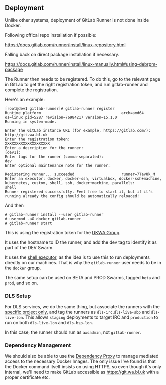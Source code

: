 
## Deployment

Unlike other systems, deployment of GitLab Runner is not done inside Docker.

Following offical repo installation if possible:

https://docs.gitlab.com/runner/install/linux-repository.html

Falling back on direct package installation if necessary.

https://docs.gitlab.com/runner/install/linux-manually.html#using-debrpm-package

The Runner then needs to be registered. To do this, go to the relevant page in GitLab to get the right registration token, and run gitlab-runner and complete the registration.

Here's an example:


```
[root@dev1 gitlab-runner]# gitlab-runner register
Runtime platform                                    arch=amd64 os=linux pid=5287 revision=76984217 version=15.1.0
Running in system-mode.

Enter the GitLab instance URL (for example, https://gitlab.com/):
http://git.wa.bl.uk
Enter the registration token:
XXXXXXXXXXXXXXXXXXXX
Enter a description for the runner:
[dev1]:
Enter tags for the runner (comma-separated):
dev
Enter optional maintenance note for the runner:

Registering runner... succeeded                     runner=7TavUk_M
Enter an executor: docker, docker-ssh, virtualbox, docker-ssh+machine, kubernetes, custom, shell, ssh, docker+machine, parallels:
shell
Runner registered successfully. Feel free to start it, but if it's running already the config should be automatically reloaded!
```

And then

```
# gitlab-runner install --user gitlab-runner
# usermod -aG docker gitlab-runner
# gitlab-runner start
```

This is using the registration token for the [UKWA Group](http://git.wa.bl.uk/groups/ukwa/-/settings/ci_cd#runners-settings).

It uses the hostname to ID the runner, and add the dev tag to identify it as part of the DEV Swarm.

It uses the [shell executor](https://docs.gitlab.com/runner/executors/shell.html), as the idea is to use this to run deployments directly on our machines. That is why the `gitlab-runner` user needs to be in the `docker` group.

The same setup can be used on BETA and PROD Swarms, tagged `beta` and `prod`, and so on.

### DLS Setup

For DLS services, we do the same thing, but associate the runners with the [specific project only](http://git.wa.bl.uk/ukwa/npld-access-deployment/-/settings/ci_cd), and tag the runners as `dls-irc`,`dls-live-sbp` and `dls-live-lon`.  This allows `staging` deployments to target IRC and `production` to run on both `dls-live-lon` and `dls-bsp-lon`.

In this case, the runner should run as `axsadmin`, not `gitlab-runner`.


### Dependency Management

We should also be able to use the [Dependency Proxy](http://git.wa.bl.uk/help/user/packages/dependency_proxy/index) to manage mediated access to the necessary Docker Images. The only issue I've found is that the Docker command itself insists on using HTTPS, so even though it's only internal, we'll need to make GitLab accessible as https://git.wa.bl.uk with a proper certificate etc.
